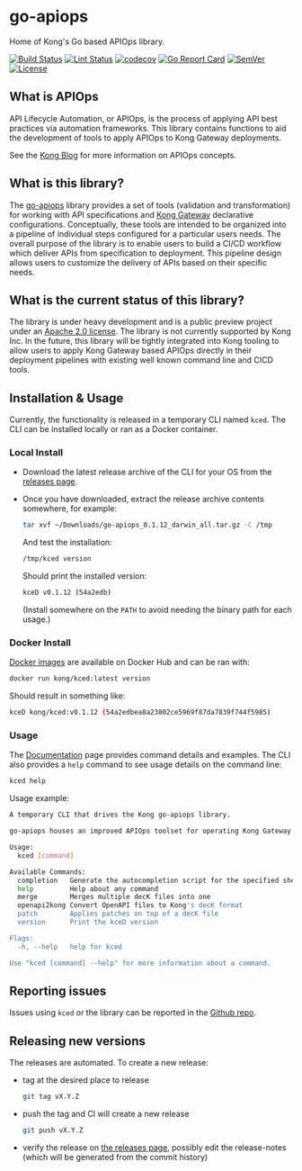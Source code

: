 # go-apiops

Home of Kong's Go based APIOps library.

[![Build Status](https://img.shields.io/github/actions/workflow/status/kong/go-apiops/test.yml?branch=main&label=Tests)](https://github.com/kong/go-apiops/actions?query=branch%3Amain+event%3Apush)
[![Lint Status](https://img.shields.io/github/actions/workflow/status/kong/go-apiops/golangci-lint.yml?branch=main&label=Linter)](https://github.com/kong/go-apiops/actions?query=branch%3Amain+event%3Apush)
[![codecov](https://codecov.io/gh/Kong/go-apiops/branch/main/graph/badge.svg?token=8XTDGNP8VW)](https://codecov.io/gh/Kong/go-apiops)
[![Go Report Card](https://goreportcard.com/badge/github.com/kong/go-apiops)](https://goreportcard.com/report/github.com/kong/go-apiops)
[![SemVer](https://img.shields.io/github/v/tag/kong/go-apiops?color=brightgreen&label=SemVer&logo=semver&sort=semver)](https://github.com/Kong/go-apiops/releases)
[![License](https://img.shields.io/github/license/Kong/go-apiops)](LICENSE)

## What is APIOps

API Lifecycle Automation, or APIOps, is the process of applying API best practices via automation frameworks. This library contains functions to aid the development of tools to apply APIOps to Kong Gateway deployments.

See the [Kong Blog](https://konghq.com/blog/tag/apiops) for more information on APIOps concepts.

## What is this library?

The [go-apiops](https://github.com/Kong/go-apiops) library provides a set of tools (validation and transformation) for working with API specifications and [Kong Gateway](https://docs.konghq.com/gateway/latest/) declarative configurations. Conceptually, these tools are intended to be organized into a pipeline of individual steps configured for a particular users needs. The overall purpose of the library is to enable users to build a CI/CD workflow which deliver APIs from specification to deployment. This pipeline design allows users to customize the delivery of APIs based on their specific needs.

## What is the current status of this library?

The library is under heavy development and is a public preview project under an [Apache 2.0 license](LICENSE). The library is not currently supported by Kong Inc. In the future, this library will be tightly integrated into Kong tooling to allow users to apply Kong Gateway based APIOps directly in their deployment pipelines with existing well known command line and CICD tools.

## Installation & Usage

Currently, the functionality is released in a temporary CLI named `kced`. The CLI can be installed locally or ran as a Docker container.

### Local Install

* Download the latest release archive of the CLI for your OS from the [releases page](https://github.com/Kong/go-apiops/releases).
* Once you have downloaded, extract the release archive contents somewhere, for example:

  ```bash
  tar xvf ~/Downloads/go-apiops_0.1.12_darwin_all.tar.gz -C /tmp
  ```

  And test the installation:

  ```bash
  /tmp/kced version
  ```

  Should print the installed version:

  ```bash
  kceD v0.1.12 (54a2edb)
  ```

  (Install somewhere on the `PATH` to avoid needing the binary path for each usage.)

### Docker Install

[Docker images](https://hub.docker.com/r/kong/kced) are available on Docker Hub and can be ran with:

```bash
docker run kong/kced:latest version
```

Should result in something like:

```bash
kceD kong/kced:v0.1.12 (54a2edbea8a23802ce5969f87da7839f744f5985)
```

### Usage

The [Documentation](./docs/README.md) page provides command details and examples. The CLI also provides a `help` command to see usage details on the command line:

```bash
kced help
```

Usage example:

```bash
A temporary CLI that drives the Kong go-apiops library.

go-apiops houses an improved APIOps toolset for operating Kong Gateway deployments.

Usage:
  kced [command]

Available Commands:
  completion   Generate the autocompletion script for the specified shell
  help         Help about any command
  merge        Merges multiple decK files into one
  openapi2kong Convert OpenAPI files to Kong's decK format
  patch        Applies patches on top of a decK file
  version      Print the kceD version

Flags:
  -h, --help   help for kced

Use "kced [command] --help" for more information about a command.
```

## Reporting issues

Issues using `kced` or the library can be reported in the [Github repo](https://github.com/Kong/go-apiops/issues).

## Releasing new versions

The releases are automated. To create a new release:

* tag at the desired place to release

  ``` bash
  git tag vX.Y.Z
  ```

* push the tag and CI will create a new release

  ```bash
  git push vX.Y.Z
  ```

* verify the release on [the releases page](https://github.com/Kong/go-apiops/releases), possibly edit the release-notes (which will be generated from the commit history)
